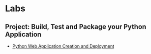 # Labs

## Project: Build, Test and Package your Python Application

- [Python Web Application Creation and Deployment](./Labs/Hands-on_Lab-Python_Web_Application_Creation_and_Deployment.md)